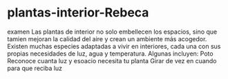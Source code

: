 # plantas-interior-Rebeca
 examen
 Las plantas de interior no solo embellecen los espacios, sino que tamien mejoran la calidad del aire y crean un ambiente más acogedor.
 Existen muchas especies adaptadas a vivir en interiores, cada una con sus propias necesidades de luz, agua y temperatura. 
 Algunas incluyen:
 Poto
 Reconoce cuanta luz y esoacio necesita tu planta
Girar de vez en cuando para que reciba luz